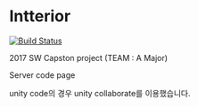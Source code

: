 # Intterior 
[![Build Status](https://travis-ci.org/ChoiJY/Intterior.svg?branch=master)](https://travis-ci.org/ChoiJY/Intterior)

2017 SW Capston project (TEAM : A Major)

Server code page

unity code의 경우 unity collaborate를 이용했습니다.

